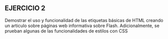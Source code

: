 ## EJERCICIO 2

Demostrar el uso y funcionalidad de las etiquetas básicas de HTML creando un articulo sobre páginas web informativa sobre  Flash. Adicionalmente, se prueban algunas de las funcionalidades de estilos con CSS